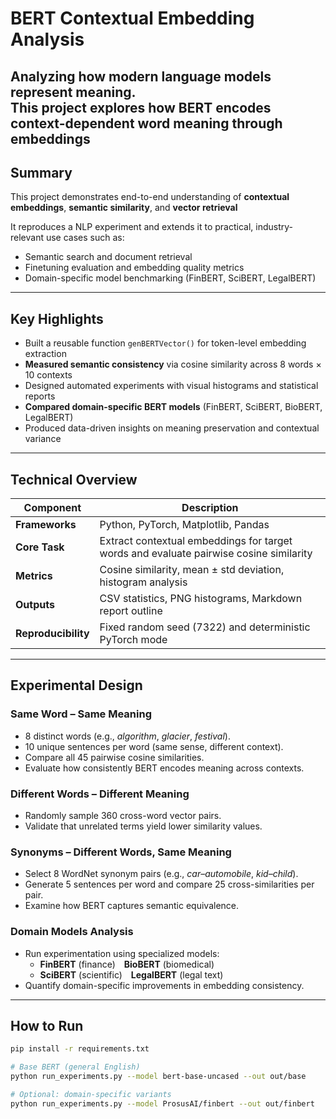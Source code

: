 # BERT Contextual Embedding Analysis

**Analyzing how modern language models represent meaning.**  
This project explores how **BERT** encodes context-dependent word meaning through embeddings
---

## Summary

This project demonstrates end-to-end understanding of **contextual embeddings**, **semantic similarity**, and **vector retrieval**

It reproduces a NLP experiment and extends it to practical, industry-relevant use cases such as:
- Semantic search and document retrieval  
- Finetuning evaluation and embedding quality metrics  
- Domain-specific model benchmarking (FinBERT, SciBERT, LegalBERT)

---

## Key Highlights

- Built a reusable function `genBERTVector()` for token-level embedding extraction  
- **Measured semantic consistency** via cosine similarity across 8 words × 10 contexts  
- Designed automated experiments with visual histograms and statistical reports  
- **Compared domain-specific BERT models** (FinBERT, SciBERT, BioBERT, LegalBERT)  
- Produced data-driven insights on meaning preservation and contextual variance  

---

## Technical Overview

| Component | Description |
|------------|-------------|
| **Frameworks** | Python, PyTorch, Matplotlib, Pandas |
| **Core Task** | Extract contextual embeddings for target words and evaluate pairwise cosine similarity |
| **Metrics** | Cosine similarity, mean ± std deviation, histogram analysis |
| **Outputs** | CSV statistics, PNG histograms, Markdown report outline |
| **Reproducibility** | Fixed random seed (7322) and deterministic PyTorch mode |

---

## Experimental Design

### Same Word – Same Meaning  
- 8 distinct words (e.g., *algorithm*, *glacier*, *festival*).  
- 10 unique sentences per word (same sense, different context).  
- Compare all 45 pairwise cosine similarities.  
- Evaluate how consistently BERT encodes meaning across contexts.

### Different Words – Different Meaning  
- Randomly sample 360 cross-word vector pairs.  
- Validate that unrelated terms yield lower similarity values.  

### Synonyms – Different Words, Same Meaning  
- Select 8 WordNet synonym pairs (e.g., *car–automobile*, *kid–child*).  
- Generate 5 sentences per word and compare 25 cross-similarities per pair.  
- Examine how BERT captures semantic equivalence.

### Domain Models Analysis
- Run experimentation using specialized models:  
  - **FinBERT** (finance) **BioBERT** (biomedical)  
  - **SciBERT** (scientific) **LegalBERT** (legal text)  
- Quantify domain-specific improvements in embedding consistency.

---

## How to Run

```bash
pip install -r requirements.txt

# Base BERT (general English)
python run_experiments.py --model bert-base-uncased --out out/base

# Optional: domain-specific variants
python run_experiments.py --model ProsusAI/finbert --out out/finbert